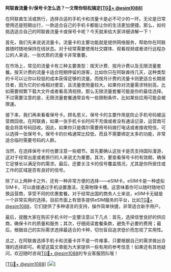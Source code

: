 **阿联酋流量卡/保号卡怎么选？一文帮你轻松搞定[[TG💪+ @esim1088](https://t.me/s/esim1088)]**

在阿联酋生活或旅行，选择合适的手机卡和流量卡是必不可少的一环。无论是日常使用还是短期出行，一款适合自己的手机卡都能让你的生活更加便捷。那么，如何挑选适合自己的阿联酋流量卡或保号卡呢？今天就来给大家详细讲解一下！

首先，我们先来说说流量卡。流量卡的主要功能就是提供网络服务，帮助你在阿联酋随时随地保持在线状态。对于经常需要使用社交媒体、观看视频或者进行远程办公的人来说，一张优质的流量卡非常重要。

在市场上，常见的流量卡有三种主要类型：按天计费、按月计费以及无限流量套餐。按天计费的流量卡适合短期停留的游客，比如你只在阿联酋待几天，这种类型的卡可以让你以较低的成本获得足够的流量。而按月计费的流量卡则更适合长期居住者，因为它的价格相对便宜，且流量使用量较大。如果你对流量需求特别高，比如需要频繁下载大文件或者看高清视频，那么无限流量套餐可能是你的最佳选择。不过需要注意的是，无限流量套餐通常会有一些限制条件，比如某些应用可能会被限速。

接下来，我们再来看看保号卡。顾名思义，保号卡的主要作用是防止手机号码被运营商回收。在阿联酋，如果一张手机卡长时间不充值或者没有通话记录，运营商可能会将其号码回收。因此，如果你只是偶尔需要用号码拨打电话或者接收短信，可以选择一张保号卡。保号卡的价格通常比较低，而且不需要绑定太多的功能，非常适合临时需要号码的人群。

当然，在选择保号卡时也要注意一些细节。首先要确认这张卡是否支持国际漫游，这对于经常出差或者旅行的人来说尤为重要。其次，要查看保号卡的有效期，确保它足够长以满足你的需求。最后，还要关注卡的信号覆盖情况，尤其是你所居住或工作的区域是否有良好的信号。

除了以上两种卡之外，还有一种非常方便的选择——eSIM卡。eSIM卡是一种虚拟SIM卡，可以直接通过手机设置激活，无需物理卡槽。这意味着你可以随时随地切换运营商，享受不同的优惠套餐。对于经常出国的商务人士来说，eSIM卡无疑是一个非常实用的选择。目前市面上有很多提供eSIM服务的平台，比如[TG💪+ @esim1088](https://t.me/s/esim1088)，它们提供了多种语言的支持，操作简单快捷，非常适合新手用户。

最后，提醒大家在购买手机卡时一定要注意以下几点：首先，选择信誉良好的供应商，确保卡片的质量和服务；其次，仔细阅读套餐条款，避免不必要的费用；最后，根据自己的实际需求选择最适合的卡种，切勿盲目追求低价而忽视了实用性。

总之，在阿联酋选择手机卡和流量卡并不是一件难事，只要根据自己的需求做出合理的选择即可。希望这篇文章能为大家提供一些有用的参考信息！如果还有其他疑问，欢迎随时咨询[TG💪+ @esim1088](https://t.me/s/esim1088)的专业客服团队哦！

[[TG💪+ @esim1088](https://t.me/s/esim1088)] [![](https://i.postimg.cc/4NQfJmqS/Snipaste-2025-05-13-00-14-12.png)]